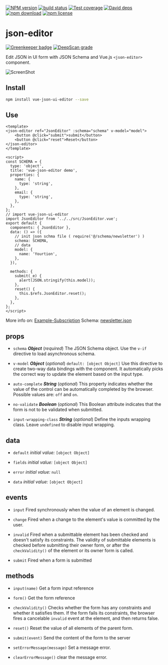 [![NPM version][npm-image]][npm-url]
[![build status][travis-image]][travis-url]
[![Test coverage][coveralls-image]][coveralls-url]
[![David deps][david-image]][david-url]
[![npm download][download-image]][download-url]
[![npm license][license-image]][download-url]

[npm-image]: https://img.shields.io/npm/v/vue-json-ui-editor.svg?style=flat-square
[npm-url]: https://npmjs.org/package/vue-json-ui-editor
[travis-image]: https://img.shields.io/travis/yourtion/vue-json-ui-editor.svg?style=flat-square
[travis-url]: https://travis-ci.org/yourtion/vue-json-ui-editor
[coveralls-image]: https://img.shields.io/coveralls/yourtion/vue-json-ui-editor.svg?style=flat-square
[coveralls-url]: https://coveralls.io/r/yourtion/vue-json-ui-editor?branch=master
[david-image]: https://img.shields.io/david/yourtion/vue-json-ui-editor.svg?style=flat-square
[david-url]: https://david-dm.org/yourtion/vue-json-ui-editor
[download-image]: https://img.shields.io/npm/dm/vue-json-ui-editor.svg?style=flat-square
[download-url]: https://npmjs.org/package/vue-json-ui-editor
[license-image]: https://img.shields.io/npm/l/vue-json-ui-editor.svg

# json-editor

[![Greenkeeper badge](https://badges.greenkeeper.io/yourtion/vue-json-ui-editor.svg)](https://greenkeeper.io/)
[![DeepScan grade](https://deepscan.io/api/teams/2046/projects/2774/branches/19927/badge/grade.svg)](https://deepscan.io/dashboard#view=project&tid=2046&pid=2774&bid=19927)

Edit JSON in UI form with JSON Schema and Vue.js `<json-editor>` component.

![ScreenShot](screenshot.jpg)

## Install

```bash
npm install vue-json-ui-editor --save
```

## Use

```Vue
<template>
<json-editor ref="JsonEditor" :schema="schema" v-model="model">
    <button @click="submit">submit</button>
    <button @click="reset">Reset</button>
</json-editor>
</template>

<script>
const SCHEMA = {
  type: 'object',
  title: 'vue-json-editor demo',
  properties: {
    name: {
      type: 'string',
    },
    email: {
      type: 'string',
    },
  },
};
// import vue-json-ui-editor
import JsonEditor from '../../src/JsonEditor.vue';
export default {
  components: { JsonEditor },
  data: () => ({
    // init json schma file ( require('@/schema/newsletter') )
    schema: SCHEMA,
    // data
    model: {
      name: 'Yourtion',
    },
  }),

  methods: {
    submit(_e) {
      alert(JSON.stringify(this.model));
    },
    reset() {
      this.$refs.JsonEditor.reset();
    },
  },
};
</script>
```

More info on: [Example-Subscription](example/components/Subscription.vue)
Schema: [newsletter.json](example/schema/newsletter.json)

## props

- `schema` ***Object*** (*required*)
The JSON Schema object. Use the `v-if` directive to load asynchronous schema.

- `v-model` ***Object*** (*optional*) `default: [object Object]`
Use this directive to create two-way data bindings with the component. It automatically picks the correct way to update the element based on the input type.

- `auto-complete` ***String*** (*optional*)
This property indicates whether the value of the control can be automatically completed by the browser. Possible values are: `off` and `on`.

- `no-validate` ***Boolean*** (*optional*)
This Boolean attribute indicates that the form is not to be validated when submitted.

- `input-wrapping-class` ***String*** (*optional*)
Define the inputs wrapping class. Leave `undefined` to disable input wrapping.

## data

- `default`
 *initial value:* `[object Object]`

- `fields`
 *initial value:* `[object Object]`

- `error`
 *initial value:* `null`

- `data`
 *initial value:* `[object Object]`

## events

- `input` Fired synchronously when the value of an element is changed.

- `change` Fired when a change to the element's value is committed by the user.

- `invalid` Fired when a submittable element has been checked and doesn't satisfy its constraints. The validity of submittable elements is checked before submitting their owner form, or after the `checkValidity()` of the element or its owner form is called.

- `submit` Fired when a form is submitted

## methods

- `input(name)`
Get a form input reference

- `form()`
Get the form reference

- `checkValidity()`
Checks whether the form has any constraints and whether it satisfies them. If the form fails its constraints, the browser fires a cancelable `invalid` event at the element, and then returns false.

- `reset()`
Reset the value of all elements of the parent form.

- `submit(event)`
Send the content of the form to the server

- `setErrorMessage(message)`
Set a message error.

- `clearErrorMessage()`
clear the message error.
